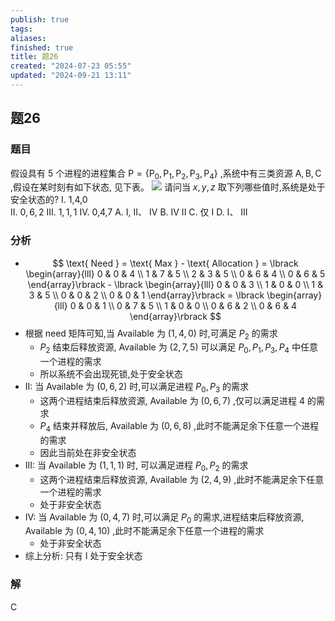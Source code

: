 ```yaml
---
publish: true
tags: 
aliases: 
finished: true
title: 题26
created: "2024-07-23 05:55"
updated: "2024-09-21 13:11"
---
```

## 题26
### 题目
假设具有 5 个进程的进程集合 $\mathrm{P} = \{ {{\mathrm{P}}_{0},{\mathrm{P}}_{1},{\mathrm{P}}_{2},{\mathrm{P}}_{3},{\mathrm{P}}_{4}}\}$ ,系统中有三类资源 $\mathrm{A},\mathrm{B},\mathrm{C}$ ,假设在某时刻有如下状态, 见下表。
![](https://img.hwenyi.live/202409192014304.webp)
请问当 $x, y, z$ 取下列哪些值时,系统是处于安全状态的?
I. 1,4,0  
II. $0,6,2$ 
III. $1,1,1$ 
IV. 0,4,7
A. I, II、 IV 
B. IV II 
C. 仅 I 
D. I、 III
### 分析
- $$
\text{ Need } = \text{ Max } - \text{ Allocation } = \lbrack \begin{array}{lll} 0 & 0 & 4 \\ 1 & 7 & 5 \\ 2 & 3 & 5 \\ 0 & 6 & 4 \\ 0 & 6 & 5 \end{array}\rbrack - \lbrack \begin{array}{lll} 0 & 0 & 3 \\ 1 & 0 & 0 \\ 1 & 3 & 5 \\ 0 & 0 & 2 \\ 0 & 0 & 1 \end{array}\rbrack = \lbrack \begin{array}{lll} 0 & 0 & 1 \\ 0 & 7 & 5 \\ 1 & 0 & 0 \\ 0 & 6 & 2 \\ 0 & 6 & 4 \end{array}\rbrack
$$
- 根据 need 矩阵可知,当 Available 为 $( {1,4,0})$ 时,可满足 ${P}_{2}$ 的需求
    - ${P}_{2}$ 结束后释放资源, Available 为 $( {2,7,5})$ 可以满足 ${P}_{0},{P}_{1},{P}_{3},{P}_{4}$ 中任意一个进程的需求
    - 所以系统不会出现死锁,处于安全状态
- II: 当 Available 为 $( {0,6,2})$ 时,可以满足进程 ${P}_{0},{P}_{3}$ 的需求
    - 这两个进程结束后释放资源, Available 为 $( {0,6,7})$ ,仅可以满足进程 4 的需求
    - ${P}_{4}$ 结束并释放后, Available 为 $( {0,6,8})$ ,此时不能满足余下任意一个进程的需求
    - 因此当前处在非安全状态
- III: 当 Available 为 $( {1,1,1})$ 时, 可以满足进程 ${P}_{0},{P}_{2}$ 的需求
    - 这两个进程结束后释放资源, Available 为 $( {2,4,9})$ ,此时不能满足余下任意一个进程的需求
    - 处于非安全状态
- IV: 当 Available 为 $( {0,4,7})$ 时,可以满足 ${P}_{0}$ 的需求,进程结束后释放资源, Available 为 $( {0,4,{10}})$ ,此时不能满足余下任意一个进程的需求
    - 处于非安全状态
- 综上分析: 只有 I 处于安全状态
### 解
C